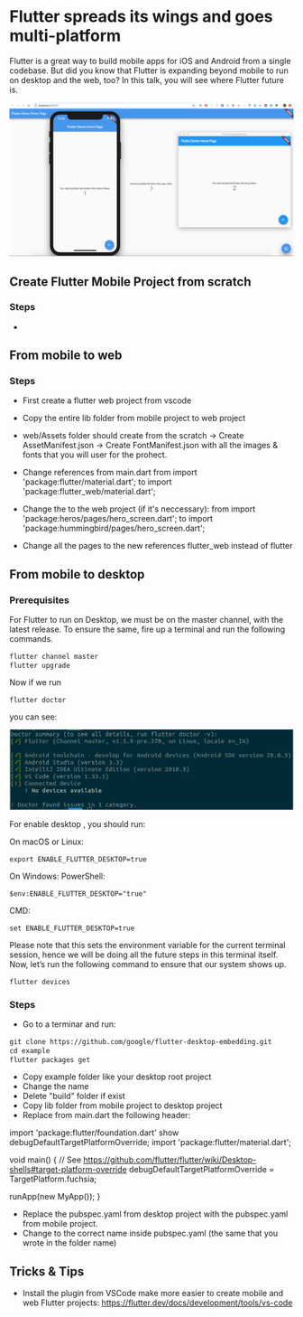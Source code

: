 # Flutter spreads its wings and goes multi-platform

Flutter is a great way to build mobile apps for iOS and Android from a single codebase. But did you know that Flutter is expanding beyond mobile to run on desktop and the web, too? In this talk, you will see where Flutter future is.

![Flutter Multi-platform](/images/flutter-multiplatform.png)

## Create Flutter Mobile Project from scratch

### Steps
- 


## From mobile to web

### Steps
- First create a flutter web project from vscode
- Copy the entire lib folder from mobile project to web project
- web/Assets folder should create from the scratch
 -> Create AssetManifest.json
 -> Create FontManifest.json 
 with all the images & fonts that you will user for the prohect.
 - Change references from main.dart
  from 
     import 'package:flutter/material.dart';
  to
      import 'package:flutter_web/material.dart';

- Change the to the web project (if it's neccessary):
  from 
      import 'package:heros/pages/hero_screen.dart';
  to
     import 'package:hummingbird/pages/hero_screen.dart';
- Change all the pages to the new references flutter_web instead of flutter


## From mobile to desktop

### Prerequisites

For Flutter to run on Desktop, we must be on the master channel, with the latest release. To ensure the same, fire up a terminal and run the following commands.

```
flutter channel master
flutter upgrade
```

Now if we run

```
flutter doctor
```

you can see:

![Flutter doctor console](/images/console-flutter-doctor.png)


For enable desktop , you should run:

On macOS or Linux:

```
export ENABLE_FLUTTER_DESKTOP=true
```

On Windows:
PowerShell:

```
$env:ENABLE_FLUTTER_DESKTOP="true"
```

CMD:

```
set ENABLE_FLUTTER_DESKTOP=true
```

Please note that this sets the environment variable for the current terminal session, hence we will be doing all the future steps in this terminal itself. Now, let’s run the following command to ensure that our system shows up.

```
flutter devices
```

### Steps
- Go to a terminar and run:
```
git clone https://github.com/google/flutter-desktop-embedding.git
cd example
flutter packages get
```

- Copy example folder like your desktop root project
- Change the name
- Delete "build" folder if exist
- Copy lib folder from mobile project to desktop project
- Replace from main.dart the following header:

import 'package:flutter/foundation.dart'
    show debugDefaultTargetPlatformOverride;
import 'package:flutter/material.dart';

void main() {
  // See https://github.com/flutter/flutter/wiki/Desktop-shells#target-platform-override
  debugDefaultTargetPlatformOverride = TargetPlatform.fuchsia;

  runApp(new MyApp());
}

- Replace the pubspec.yaml from desktop project with the pubspec.yaml from mobile project.
- Change to the correct name inside pubspec.yaml (the same that you wrote in the folder name)

## Tricks & Tips
- Install the plugin from VSCode make more easier to create mobile and web Flutter projects: https://flutter.dev/docs/development/tools/vs-code